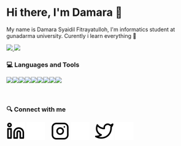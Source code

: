 # Hi there, I'm Damara 👋 

My name is Damara Syaidil Fitrayatulloh, I'm informatics student at gunadarma university. 
Curently i learn everything 🤣

  <p align="left">
  <a href="https://github.com/damarasf">
  <img height="170em" src="https://github-readme-stats-eight-theta.vercel.app/api/top-langs/?username=damarasf&layout=compact&langs_count=8&theme=buefy"/>
  <img height="170em" src="https://github-readme-stats-eight-theta.vercel.app/api?username=damarasf&show_icons=true&theme=buefy&include_all_commits=true&count_private=true"/>
  </a>
  </p>

### 💻 Languages and Tools

  <img align="left" src="https://img.shields.io/badge/Visual%20Studio%20Code-0078d7.svg?style=for-the-badge&logo=visual-studio-code&logoColor=white"/>
  <img align="left" src="https://img.shields.io/badge/git-%23F05033.svg?style=for-the-badge&logo=git&logoColor=white"/>
  <img align="left" src="https://img.shields.io/badge/github-%23121011.svg?style=for-the-badge&logo=github&logoColor=white"/>
  <img align="left" src="https://img.shields.io/badge/java-%23ED8B00.svg?style=for-the-badge&logo=java&logoColor=white"/>
  <img align="left" src="https://img.shields.io/badge/go-%2300ADD8.svg?style=for-the-badge&logo=go&logoColor=white"/>
  <img align="left" src="https://img.shields.io/badge/laravel-%23FF2D20.svg?style=for-the-badge&logo=laravel&logoColor=white"/>
  <img align="left" src="https://img.shields.io/badge/node.js-6DA55F?style=for-the-badge&logo=node.js&logoColor=white"/>
  <img align="left" src="https://img.shields.io/badge/Flutter-%2302569B.svg?style=for-the-badge&logo=Flutter&logoColor=white"/>
  <img align="left" src="https://img.shields.io/badge/NetBeansIDE-1B6AC6.svg?style=for-the-badge&logo=apache-netbeans-ide&logoColor=white"/>
  
<br />
<br />
<br />


### 🔍 Connect with me

[![website](./img/linkedin-light.svg)](https://linkedin.com/in/damarasf#gh-light-mode-only)
[![website](./img/linkedin-dark.svg)](https://linkedin.com/in/damarasf#gh-dark-mode-only)
&nbsp;&nbsp;
[![website](./img/instagram-light.svg)](https://instagram.com/damara.sf#gh-light-mode-only)
[![website](./img/instagram-dark.svg)](https://instagram.com/damara.sf#gh-dark-mode-only)
&nbsp;&nbsp;
[![website](./img/twitter-light.svg)](https://twitter.com/asyourcrush#gh-light-mode-only)
[![website](./img/twitter-dark.svg)](https://twitter.com/asyourcrush#gh-dark-mode-only)
